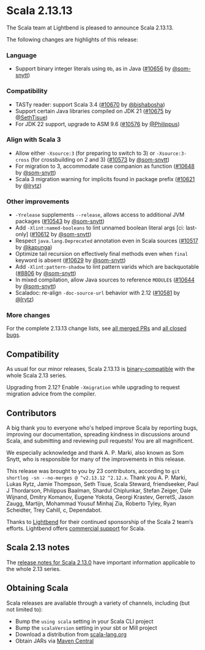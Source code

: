 # Scala 2.13.13

The Scala team at Lightbend is pleased to announce Scala 2.13.13.

The following changes are highlights of this release:

### Language

* Support binary integer literals using `0b`, as in Java ([#10656](https://github.com/scala/scala/pull/10656) by [@som-snytt](https://github.com/som-snytt))

### Compatibility

* TASTy reader: support Scala 3.4 ([#10670](https://github.com/scala/scala/pull/10670) by [@bishabosha](https://github.com/bishabosha))
* Support certain Java libraries compiled on JDK 21 ([#10675](https://github.com/scala/scala/pull/10675) by [@SethTisue](https://github.com/SethTisue))
* For JDK 22 support, upgrade to ASM 9.6 ([#10576](https://github.com/scala/scala/pull/10576) by [@Philippus](https://github.com/Philippus))

### Align with Scala 3

* Allow either `-Xsource:3` (for preparing to switch to 3) or `-Xsource:3-cross` (for crossbuilding on 2 and 3) ([#10573](https://github.com/scala/scala/pull/10573) by [@som-snytt](https://github.com/som-snytt))
* For migration to 3, accommodate case companion as function ([#10648](https://github.com/scala/scala/pull/10648) by [@som-snytt](https://github.com/som-snytt))
* Scala 3 migration warning for implicits found in package prefix ([#10621](https://github.com/scala/scala/pull/10621) by [@lrytz](https://github.com/lrytz))

### Other improvements

* `-Yrelease` supplements `--release`, allows access to additional JVM packages ([#10543](https://github.com/scala/scala/pull/10543) by [@som-snytt](https://github.com/som-snytt))
* Add `-Xlint:named-booleans` to lint unnamed boolean literal args [ci: last-only] ([#10612](https://github.com/scala/scala/pull/10612) by [@som-snytt](https://github.com/som-snytt))
* Respect `java.lang.Deprecated` annotation even in Scala sources ([#10517](https://github.com/scala/scala/pull/10517) by [@kapunga](https://github.com/kapunga))
* Optimize tail recursion on effectively final methods even when `final` keyword is absent ([#10629](https://github.com/scala/scala/pull/10629) by [@som-snytt](https://github.com/som-snytt))
* Add `-Xlint:pattern-shadow` to lint pattern varids which are backquotable ([#8806](https://github.com/scala/scala/pull/8806) by [@som-snytt](https://github.com/som-snytt))
* In mixed compilation, allow Java sources to reference `MODULE$` ([#10644](https://github.com/scala/scala/pull/10644) by [@som-snytt](https://github.com/som-snytt))
* Scaladoc: re-align `-doc-source-url` behavior with 2.12 ([#10581](https://github.com/scala/scala/pull/10581) by [@lrytz](https://github.com/lrytz))

### More changes

For the complete 2.13.13 change lists, see [all merged PRs](https://github.com/scala/scala/pulls?q=is%3Amerged%20milestone%3A2.13.13) and [all closed bugs](https://github.com/scala/bug/issues?utf8=%E2%9C%93&q=is%3Aclosed+milestone%3A2.13.13).

## Compatibility

As usual for our minor releases, Scala 2.13.13 is [binary-compatible](https://docs.scala-lang.org/overviews/core/binary-compatibility-of-scala-releases.html) with the whole Scala 2.13 series.

Upgrading from 2.12? Enable `-Xmigration` while upgrading to request migration advice from the compiler.

## Contributors

A big thank you to everyone who's helped improve Scala by reporting bugs, improving our documentation, spreading kindness in discussions around Scala, and submitting and reviewing pull requests! You are all magnificent.

We especially acknowledge and thank A. P. Marki, also known as Som Snytt, who is responsible for many of the improvements in this release.

This release was brought to you by 23 contributors, according to `git shortlog -sn --no-merges @ ^v2.13.12 ^2.12.x`. Thank you A. P. Marki, Lukas Rytz, Jamie Thompson, Seth Tisue, Scala Steward, friendseeker, Paul J Thordarson, Philippus Baalman, Shardul Chiplunkar, Stefan Zeiger, Dale Wijnand, Dmitry Komanov, Eugene Yokota, Georgi Krastev, GerretS, Jason Zaugg, Martijn, Mohammad Yousuf Minhaj Zia, Roberto Tyley, Ryan Scheidter, Trey Cahill, c, Dependabot.

Thanks to [Lightbend](https://www.lightbend.com/scala) for their continued sponsorship of the Scala 2 team’s efforts. Lightbend offers [commercial support](https://www.lightbend.com/lightbend-platform-subscription) for Scala.

## Scala 2.13 notes

The [release notes for Scala 2.13.0](https://github.com/scala/scala/releases/v2.13.0) have important information applicable to the whole 2.13 series.

## Obtaining Scala

Scala releases are available through a variety of channels, including (but not limited to):

* Bump the `using scala` setting in your Scala CLI project
* Bump the `scalaVersion` setting in your sbt or Mill project
* Download a distribution from [scala-lang.org](https://scala-lang.org/download/2.13.13.html)
* Obtain JARs via [Maven Central](https://search.maven.org/search?q=g:org.scala-lang%20AND%20v:2.13.13)

